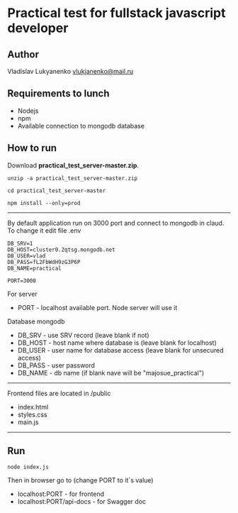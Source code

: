 # Practical test for fullstack javascript developer

## Author
Vladislav Lukyanenko <vlukjanenko@mail.ru>

## Requirements to lunch
- Nodejs
- npm
- Available connection to mongodb database
## How to run
Download __practical_test_server-master.zip__.

```
unzip -a practical_test_server-master.zip

cd practical_test_server-master

npm install --only=prod

```
___

By default application run on 3000 port and connect to mongodb in claud.
To change it edit file .env
```
DB_SRV=1
DB_HOST=cluster0.2qtsg.mongodb.net
DB_USER=vlad
DB_PASS=fL2FbWdH9zG3P6P
DB_NAME=practical

PORT=3000
```

For server

- PORT - localhost available port. Node server will use it

Database mongodb

- DB_SRV - use SRV record (leave blank if not)
- DB_HOST - host name where database is (leave blank for localhost)
- DB_USER - user name for database access (leave blank for unsecured access)
- DB_PASS - user password
- DB_NAME - db name (if blank nave will be "majosue_practical")
___

Frontend files are located in /public
- index.html
- styles.css
- main.js
___

## Run
```
node index.js
```
Then in browser go to (change  PORT to it`s value)
- localhost:PORT - for frontend
- localhost:PORT/api-docs - for Swagger doc


